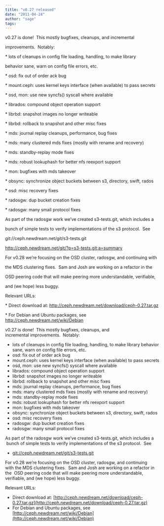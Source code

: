 ```yaml
---
title: "v0.27 released"
date: "2011-04-24"
author: "sage"
tags: 
---
```


v0.27 is done!  This mostly bugfixes, cleanups, and incremental

improvements.  Notably:

\* lots of cleanups in config file loading, handling, to make library

behavior sane, warn on config file errors, etc.

\* osd: fix out of order ack bug

\* mount.ceph: uses kernel keys interface (when available) to pass secrets

\* osd, mon: use new syncfs() syscall where available

\* librados: compound object operation support

\* librbd: snapshot images no longer writeable

\* librbd: rollback to snapshot and other misc fixes

\* mds: journal replay cleanups, performance, bug fixes

\* mds: many clustered mds fixes (mostly with rename and recovery)

\* mds: standby-replay mode fixes

\* mds: robust lookuphash for better nfs reexport support

\* mon: bugfixes with mds takeover

\* obsync: synchronize object buckets between s3, directory, swift, rados

\* osd: misc recovery fixes

\* radosgw: dup bucket creation fixes

\* radosgw: many small protocol fixes

As part of the radosgw work we’ve created s3-tests.git, which includes a

bunch of simple tests to verify implementations of the s3 protocol.  See

git://ceph.newdream.net/git/s3-tests.git

http://ceph.newdream.net/git/?p=s3-tests.git;a=summary

For v0.28 we’re focusing on the OSD cluster, radosgw, and continuing with

the MDS clustering fixes.  Sam and Josh are working on a refactor in the

OSD peering code that will make peering more understandable, verifiable,

and (we hope) less buggy.

Relevant URLs:

\* Direct download at: http://ceph.newdream.net/download/ceph-0.27.tar.gz

\* For Debian and Ubuntu packages, see http://ceph.newdream.net/wiki/Debian

v0.27 is done!  This mostly bugfixes, cleanups, and incremental improvements.  Notably:

- lots of cleanups in config file loading, handling, to make library behavior sane, warn on config file errors, etc.
- osd: fix out of order ack bug
- mount.ceph: uses kernel keys interface (when available) to pass secrets
- osd, mon: use new syncfs() syscall where available
- librados: compound object operation support
- librbd: snapshot images no longer writeable
- librbd: rollback to snapshot and other misc fixes
- mds: journal replay cleanups, performance, bug fixes
- mds: many clustered mds fixes (mostly with rename and recovery)
- mds: standby-replay mode fixes
- mds: robust lookuphash for better nfs reexport support
- mon: bugfixes with mds takeover
- obsync: synchronize object buckets between s3, directory, swift, rados
- osd: misc recovery fixes
- radosgw: dup bucket creation fixes
- radosgw: many small protocol fixes

As part of the radosgw work we’ve created s3-tests.git, which includes a  bunch of simple tests to verify implementations of the s3 protocol.  See

- [git://ceph.newdream.net/git/s3-tests.git](http://ceph.newdream.net/git/?p=s3-tests.git;a=summary)

For v0.28 we’re focusing on the OSD cluster, radosgw, and continuing with the MDS clustering fixes.  Sam and Josh are working on a refactor in the  OSD peering code that will make peering more understandable, verifiable, and (we hope) less buggy.

Relevant URLs:

- Direct download at: [http://ceph.newdream.net/download/ceph-0.27.tar.gz](http://ceph.newdream.net/download/ceph-0.27.tar.gz)
- For Debian and Ubuntu packages, see [http://ceph.newdream.net/wiki/Debian](http://ceph.newdream.net/wiki/Debian)

